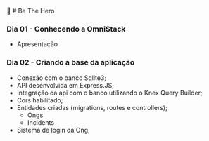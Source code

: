 :rocket: # Be The Hero

### Dia 01 - Conhecendo a OmniStack

* Apresentação

### Dia 02 - Criando a base da aplicação

* Conexão com o banco Sqlite3;
* API desenvolvida em Express.JS;
* Integração da api com o banco utilizando o Knex Query Builder;
* Cors habilitado;
* Entidades criadas (migrations, routes e controllers);
  * Ongs
  * Incidents
* Sistema de login da Ong;
